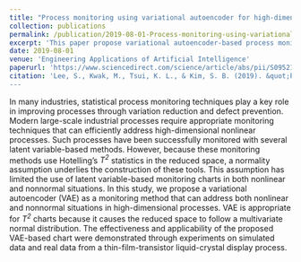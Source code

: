 ```yaml
---
title: "Process monitoring using variational autoencoder for high-dimensional nonlinear processes"
collection: publications
permalink: /publication/2019-08-01-Process-monitoring-using-variational-autoencoder-for-high-dimensional-nonlinear-processes
excerpt: 'This paper propose variational autoencoder-based process monitoring technique, integrated with control charts.'
date: 2019-08-01
venue: 'Engineering Applications of Artificial Intelligence'
paperurl: 'https://www.sciencedirect.com/science/article/abs/pii/S0952197619300983'
citation: 'Lee, S., Kwak, M., Tsui, K. L., & Kim, S. B. (2019). &quot;Process monitoring using variational autoencoder for high-dimensional nonlinear processes.&quot; <i>Engineering Applications of Artificial Intelligence</i>, 83, 13-27.
---
```


In many industries, statistical process monitoring techniques play a key role in improving processes through variation reduction and defect prevention. 
Modern large-scale industrial processes require appropriate monitoring techniques that can efficiently address high-dimensional nonlinear processes. 
Such processes have been successfully monitored with several latent variable-based methods.
However, because these monitoring methods use Hotelling’s *T<sup>2</sup>* statistics in the reduced space, a normality assumption underlies the construction of these tools. 
This assumption has limited the use of latent variable-based monitoring charts in both nonlinear and nonnormal situations. 
In this study, we propose a variational autoencoder (VAE) as a monitoring method that can address both nonlinear and nonnormal situations in high-dimensional processes. 
VAE is appropriate for *T<sup>2</sup>* charts because it causes the reduced space to follow a multivariate normal distribution. 
The effectiveness and applicability of the proposed VAE-based chart were demonstrated through experiments on simulated data and real data from a thin-film-transistor liquid-crystal display process.